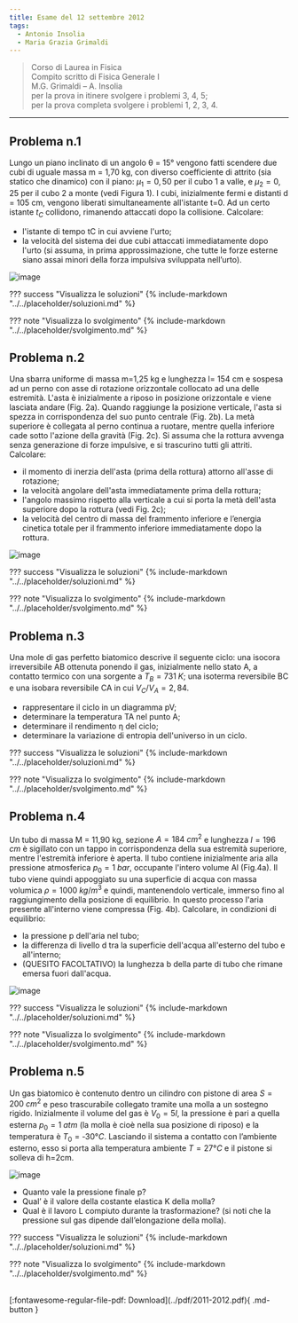 ```yaml
---
title: Esame del 12 settembre 2012
tags:
  - Antonio Insolia
  - Maria Grazia Grimaldi
---
```


>Corso di Laurea in Fisica <br>
Compito scritto di Fisica Generale I <br>
M.G. Grimaldi – A. Insolia <br>
per la prova in itinere svolgere i problemi 3, 4, 5; <br>
per la prova completa svolgere i problemi 1, 2, 3, 4. <br>

---

## Problema n.1
Lungo un piano inclinato di un angolo θ = 15° vengono fatti scendere due cubi di uguale massa m = 1,70 kg, con diverso coefficiente di attrito (sia statico che dinamico) con il piano: $µ_1=0,50$ per il cubo 1 a valle, e $µ_2=0,25$ per il cubo 2 a monte (vedi Figura 1). I cubi, inizialmente fermi e distanti d = 105 cm, vengono liberati simultaneamente all'istante t=0. Ad un certo istante $t_C$ collidono, rimanendo attaccati dopo la collisione. Calcolare:

- l'istante di tempo tC in cui avviene l'urto;
- la velocità del sistema dei due cubi attaccati immediatamente dopo l'urto (si assuma, in prima approssimazione, che tutte le forze esterne siano assai minori della forza impulsiva sviluppata nell’urto).

![image](https://user-images.githubusercontent.com/77018886/153295804-4ae83cb8-44e9-4a1b-8b14-233f93940eaf.png)

??? success "Visualizza le soluzioni"
    {% include-markdown "../../placeholder/soluzioni.md" %}

??? note "Visualizza lo svolgimento"
    {% include-markdown "../../placeholder/svolgimento.md" %}

## Problema n.2
Una sbarra uniforme di massa m=1,25 kg e lunghezza l= 154 cm e sospesa ad un perno con asse di rotazione orizzontale collocato ad una delle estremità. L'asta è inizialmente a riposo in posizione orizzontale e viene lasciata andare (Fig. 2a). Quando raggiunge la posizione verticale, l'asta si spezza in corrispondenza del suo punto centrale (Fig. 2b). La metà superiore è collegata al perno continua a ruotare, mentre quella inferiore cade sotto l'azione della gravità (Fig. 2c). Si assuma che la rottura avvenga senza generazione di forze impulsive, e si trascurino tutti gli attriti. Calcolare:

- il momento di inerzia dell'asta (prima della rottura) attorno all'asse di rotazione;
- la velocità angolare dell'asta immediatamente prima della rottura;
- l'angolo massimo rispetto alla verticale a cui si porta la metà dell'asta superiore dopo la rottura (vedi Fig. 2c);
- la velocità del centro di massa del frammento inferiore e l’energia cinetica totale per il frammento inferiore immediatamente dopo la rottura.

![image](https://user-images.githubusercontent.com/77018886/153295861-e9d30fae-72e7-4928-a498-60903d1b1f40.png)

??? success "Visualizza le soluzioni"
    {% include-markdown "../../placeholder/soluzioni.md" %}

??? note "Visualizza lo svolgimento"
    {% include-markdown "../../placeholder/svolgimento.md" %}

## Problema n.3
Una mole di gas perfetto biatomico descrive il seguente ciclo: una isocora irreversibile AB ottenuta ponendo il gas, inizialmente nello stato A, a contatto termico con una sorgente a $T_B = 731 \; K$; una isoterma reversibile BC e una isobara reversibile CA in cui $V_C / V_A = 2,84$.

- rappresentare il ciclo in un diagramma pV;
- determinare la temperatura TA nel punto A;
- determinare il rendimento η del ciclo;
- determinare la variazione di entropia dell'universo in un ciclo.

??? success "Visualizza le soluzioni"
    {% include-markdown "../../placeholder/soluzioni.md" %}

??? note "Visualizza lo svolgimento"
    {% include-markdown "../../placeholder/svolgimento.md" %}

## Problema n.4
Un tubo di massa M = 11,90 kg, sezione $A = 184 \; cm^2$ e lunghezza $l = 196 \; cm$ è sigillato con un tappo in corrispondenza della sua estremità superiore, mentre l'estremità inferiore è aperta. Il tubo contiene inizialmente aria alla pressione atmosferica $p_0 = 1 \; bar$, occupante l'intero volume Al (Fig.4a). Il tubo viene quindi appoggiato su una superficie di acqua con massa volumica $ρ = 1000 \; kg/m^3$ e quindi, mantenendolo verticale, immerso fino al raggiungimento della posizione di equilibrio. In questo processo l'aria presente all'interno viene compressa (Fig. 4b). Calcolare, in condizioni di equilibrio:

- la pressione p dell'aria nel tubo;
- la differenza di livello d tra la superficie dell'acqua all'esterno del tubo e all'interno;
- (QUESITO FACOLTATIVO) la lunghezza b della parte di tubo che rimane emersa fuori dall'acqua.

![image](https://user-images.githubusercontent.com/77018886/153295961-376419fb-fdff-4174-a65c-20d962810c84.png)

??? success "Visualizza le soluzioni"
    {% include-markdown "../../placeholder/soluzioni.md" %}

??? note "Visualizza lo svolgimento"
    {% include-markdown "../../placeholder/svolgimento.md" %}

## Problema n.5
Un gas biatomico è contenuto dentro un cilindro con pistone di area $S=200 \; cm^2$ e peso trascurabile collegato tramite una molla a un sostegno rigido. Inizialmente il volume del gas è $V_0=5 l$, la pressione è pari a quella esterna $p_0=1 \; atm$ (la molla è cioè nella sua posizione di riposo) e la temperatura è $T_0=‐30°C$. Lasciando il sistema a contatto con l’ambiente esterno, esso si porta alla temperatura ambiente $T=27°C$ e il pistone si solleva di h=2cm.

![image](https://user-images.githubusercontent.com/77018886/153296005-55261850-87ba-4326-a3b4-5fce07163664.png)

- Quanto vale la pressione finale p?
- Qual’ è il valore della costante elastica K della molla?
- Qual è il lavoro L compiuto durante la trasformazione? (si noti che la pressione sul gas dipende dall’elongazione della molla).

??? success "Visualizza le soluzioni"
    {% include-markdown "../../placeholder/soluzioni.md" %}

??? note "Visualizza lo svolgimento"
    {% include-markdown "../../placeholder/svolgimento.md" %}

<br>
[:fontawesome-regular-file-pdf: Download](../pdf/2011-2012.pdf){ .md-button }